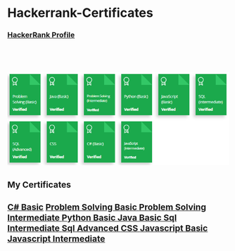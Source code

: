 # Hackerrank-Certificates
<h3> <a href="https://www.hackerrank.com/tambolisaklait20?hr_r=1">HackerRank Profile<a> <h3><br><br>
<img src="assets/Certificates/overall.png">

<h3>My Certificates <h3>
  <a href="assets/Certificates/C# BASIC.png">C# Basic</a>
  <a href="assets/Certificates/problem solving basic.png">Problem Solving Basic </a>
  <a href="assets/Certificates/problem solving basic intermediate.png">Problem Solving Intermediate </a>
  <a href="assets/Certificates/Python basic.png">Python Basic </a>
  <a href="assets/Certificates/JAVA BASIC.png">Java Basic </a>
  <a href="assets/Certificates/sql intermediate.png">Sql Intermediate </a>
  <a href="assets/Certificates/SQL ADVANCED.png">Sql Advanced  </a>
  <a href="assets/Certificates/CSS.png">CSS </a>
  <a href="assets/Certificates/Javascript Basic.png">Javascript Basic </a>
  <a href="assets/Certificates/Javascript Intermediate.png">Javascript Intermediate </a>
